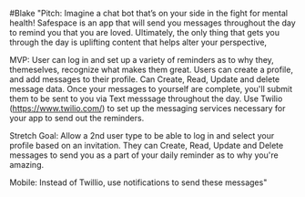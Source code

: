 #Blake
"Pitch: Imagine a chat bot that’s on your side in the fight for mental health! Safespace is an app that will send you messages throughout the day to remind you that you are loved. Ultimately, the only thing that gets you through the day is uplifting content that helps alter your perspective,

MVP: User can log in and set up a variety of reminders as to why they, themeselves, recognize what makes them great. Users can create a profile, and add messages to their profile. Can Create, Read, Update and delete message data. Once your messages to yourself are complete, you'll submit them to be sent to you via Text messsage throughout the day. Use Twilio (https://www.twilio.com/) to set up the messaging services necessary for your app to send out the reminders.

Stretch Goal: Allow a 2nd user type to be able to log in and select your profile based on an invitation. They can Create, Read, Update and Delete messages to send you as a part of your daily reminder as to why you're amazing.

Mobile: Instead of Twillio, use notifications to send these messages"                 